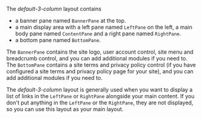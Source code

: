 ﻿The *default-3-column* layout contains
- a banner pane named `BannerPane` at the top.
- a main display area with a left pane named `LeftPane` on the left, a main body pane named `ContentPane` and a right pane named `RightPane`.
- a bottom pane named `BottomPane`.  

The `BannerPane` contains the site logo, user account control, site menu and breadcrumb control, and you can add additional modules if you need to.  The 
`BottomPane` contains a site terms and privacy policy control (if you have configured a site terms and privacy policy page for your site), and you can add 
additional modules if you need to.  

The *default-3-column* layout is generally used when you want to display a list of links in the `LeftPane` or `RightPane` alongside your main content.  If 
you don't put anything in the `LeftPane` or the `RightPane`, they are not displayed, so you can use this layout as your main layout.